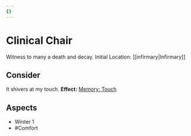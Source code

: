 ```yaml
---
{}
---
```

# Clinical Chair
Witness to many a death and decay.
Initial Location: [[infirmary|Infirmary]]
## Consider
It shivers at my touch.
**Effect:** [Memory: Touch](https://uadaf.theevilroot.xyz/rowenarium/elements/mem.touch)
## Aspects
- Winter 1
- #Comfort
